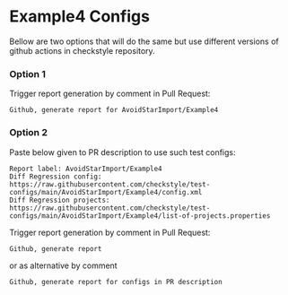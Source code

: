 # Example4 Configs

Bellow are two options that will do the same but use different versions
of github actions in checkstyle repository.


### Option 1
Trigger report generation by comment in Pull Request:
```
Github, generate report for AvoidStarImport/Example4
```

### Option 2

Paste below given to PR description to use such test configs:
```
Report label: AvoidStarImport/Example4
Diff Regression config: https://raw.githubusercontent.com/checkstyle/test-configs/main/AvoidStarImport/Example4/config.xml
Diff Regression projects: https://raw.githubusercontent.com/checkstyle/test-configs/main/AvoidStarImport/Example4/list-of-projects.properties
```

Trigger report generation by comment in Pull Request:
```
Github, generate report
```
or as alternative by comment
```
Github, generate report for configs in PR description
```

